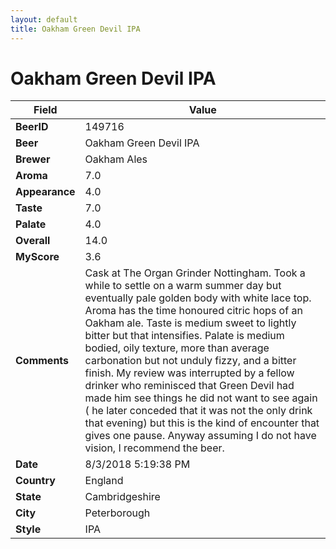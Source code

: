 ```yaml
---
layout: default
title: Oakham Green Devil IPA
---
```


# Oakham Green Devil IPA

| Field         | Value     |
|---------------|-----------|
| **BeerID** | 149716 |
| **Beer** | Oakham Green Devil IPA |
| **Brewer** | Oakham Ales |
| **Aroma** | 7.0 |
| **Appearance** | 4.0 |
| **Taste** | 7.0 |
| **Palate** | 4.0 |
| **Overall** | 14.0 |
| **MyScore** | 3.6 |
| **Comments** | Cask at The Organ Grinder Nottingham. Took a while to settle on a warm summer day but eventually pale golden body with white lace top. Aroma has the time honoured citric hops of an Oakham ale. Taste is medium sweet to lightly bitter but that intensifies. Palate is medium bodied, oily texture, more than average carbonation but not unduly fizzy, and a bitter finish. My review was interrupted by a fellow drinker who reminisced that Green Devil had made him see things he did not want to see again &#40; he later conceded that it was not the only drink that evening&#41; but this is the kind of encounter that gives one pause. Anyway assuming I do not have vision, I recommend the beer. |
| **Date** | 8/3/2018 5:19:38 PM |
| **Country** | England |
| **State** | Cambridgeshire |
| **City** | Peterborough |
| **Style** | IPA |
